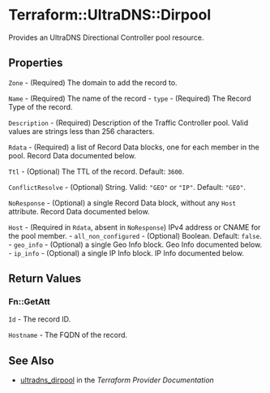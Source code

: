# Terraform::UltraDNS::Dirpool

Provides an UltraDNS Directional Controller pool resource.

## Properties

`Zone` - (Required) The domain to add the record to.

`Name` - (Required) The name of the record - `type` - (Required) The Record Type of the record.

`Description` - (Required) Description of the Traffic Controller pool. Valid values are strings less than 256 characters.

`Rdata` - (Required) a list of Record Data blocks, one for each member in the pool. Record Data documented below.

`Ttl` - (Optional) The TTL of the record. Default: `3600`.

`ConflictResolve` - (Optional) String. Valid: `"GEO"` or `"IP"`. Default: `"GEO"`.

`NoResponse` - (Optional) a single Record Data block, without any `Host` attribute. Record Data documented below.

`Host` - (Required in `Rdata`, absent in `NoResponse`) IPv4 address or CNAME for the pool member. - `all_non_configured` - (Optional) Boolean. Default: `false`. - `geo_info` - (Optional) a single Geo Info block. Geo Info documented below. - `ip_info` - (Optional) a single IP Info block. IP Info documented below.


## Return Values

### Fn::GetAtt

`Id` - The record ID.

`Hostname` - The FQDN of the record.

## See Also

* [ultradns_dirpool](https://www.terraform.io/docs/providers/ultradns/r/dirpool.html) in the _Terraform Provider Documentation_